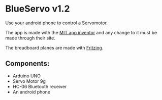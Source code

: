 # BlueServo v1.2
Use your android phone to control a Servomotor. 

The app is made with the [MIT app inventor](http://ai2.appinventor.mit.edu/) and any change to it must be made through their site.

The breadboard planes are made with [Fritzing](https://fritzing.org/).

## Components:

* Arduino UNO
* Servo Motor 9g
* HC-06 Bluetooth receiver
* An android phone
